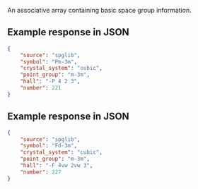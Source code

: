 An associative array containing basic space group information.







## Example response in JSON

```json
{
    "source": "spglib", 
    "symbol": "Pm-3m", 
    "crystal_system": "cubic", 
    "point_group": "m-3m", 
    "hall": "-P 4 2 3", 
    "number": 221
}
```

## Example response in JSON

```json
{
    "source": "spglib", 
    "symbol": "Fd-3m", 
    "crystal_system": "cubic", 
    "point_group": "m-3m", 
    "hall": "-F 4vw 2vw 3", 
    "number": 227
}
```

